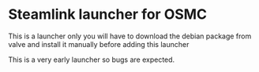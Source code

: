 # Steamlink launcher for OSMC

This is a launcher only you will have to download the debian package from valve and install it manually before adding this launcher

This is a very early launcher so bugs are expected.

